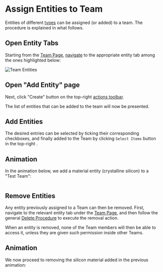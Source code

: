 # Assign Entities to Team

Entities of different [types](../../../entities-general/overview.md) can be assigned (or added) to a team. The procedure is explained in what follows.

## Open Entity Tabs

Starting from the [Team Page](../../ui/team-page.md), [navigate](../../../ui/specific/tabs-navigator.md) to the appropriate entity tab among the ones highlighted below:
 
![Team Entities](/images/collaboration/team-entities.png "Team Entities")

## Open "Add Entity" page

Next, click "Create" button  <i class="zmdi zmdi-plus-circle zmdi-hc-border"></i> on the top-right [actions toolbar](../../../entities-general/ui/explorer.md#actions-toolbar). 

The list of entities that can be added to the team will now be presented. 

## Add Entities

The desired entries can be selected by ticking their corresponding checkboxes, and finally added to the Team by clicking `Select Items` button in the top-right <i class="zmdi zmdi-collection-plus zmdi-hc-border"></i>.

## Animation

In the animation below, we add a material entity (crystalline silicon) to a "Test Team":

<img data-gifffer="/images/collaboration/add-entity-team.gif">


## Remove Entities

Any entity previously assigned to a Team can then be removed. First, navigate to the relevant entity tab under the [Team Page](../../ui/team-page.md), and then follow the general [Delete Procedure](../../../entities-general/actions/delete.md) to execute the removal action. 

When an entity is removed, none of the Team members will then be able to access it, unless they are given such permission inside other Teams. 

## Animation

We now proceed to removing the silicon material added in the previous animation:

<img data-gifffer="/images/collaboration/remove-entity-team.gif">

